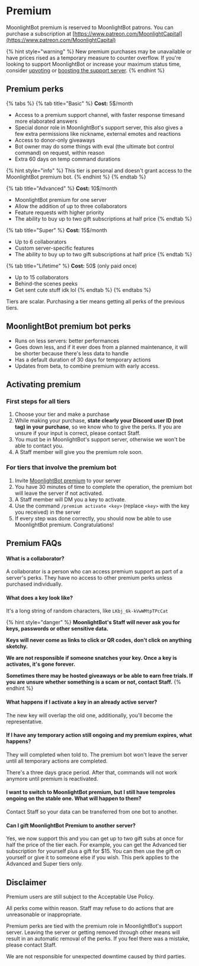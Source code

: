 # Premium

MoonlightBot premium is reserved to MoonlightBot patrons. You can purchase a subscription at [https://www.patreon.com/MoonlightCapital](https://www.patreon.com/MoonlightCapital)

{% hint style="warning" %}
New premium purchases may be unavailable or have prices rised as a temporary measure to counter overflow. If you're looking to support MoonlightBot or increase your maximum status time, consider [upvoting](../support/upvote-moonlightbot.md) or [boosting the support server](https://discord.gg/hNQWVVC).
{% endhint %}

## Premium perks

{% tabs %}
{% tab title="Basic" %}
**Cost:** 5$/month

* Access to a premium support channel, with faster response timesand more elaborated answers
* Special donor role in MoonlightBot's support server, this also gives a few extra permissions like nickname, external emotes and reactions
* Access to donor-only giveaways
* Bot owner may do some things with eval (the ultimate bot control command) on request, within reason
* Extra 60 days on temp command durations

{% hint style="info" %}
This tier is personal and doesn't grant access to the MoonlightBot premium bot.
{% endhint %}
{% endtab %}

{% tab title="Advanced" %}
**Cost:** 10$/month

* MoonlightBot premium for one server
* Allow the addition of up to three collaborators
* Feature requests with higher priority
* The ability to buy up to two gift subscriptions at half price
{% endtab %}

{% tab title="Super" %}
**Cost:** 15$/month

* Up to 6 collaborators
* Custom server-specific features
* The ability to buy up to two gift subscriptions at half price
{% endtab %}

{% tab title="Lifetime" %}
**Cost:** 50$ (only paid once)

* Up to 15 collaborators
* Behind-the scenes peeks
* Get sent cute stuff idk lol
{% endtab %}
{% endtabs %}

Tiers are scalar. Purchasing a tier means getting all perks of the previous tiers.

## MoonlightBot premium bot perks

* Runs on less servers: better performances
* Goes down less, and if it ever does from a planned maintenance, it will be shorter because there's less data to handle
* Has a default duration of 30 days for temporary actions
* Updates from beta, to combine premium with early access.

## Activating premium

### First steps for all tiers

1. Choose your tier and make a purchase
2. While making your purchase, **state clearly your Discord user ID (not tag) in your purchase**, so we know who to give the perks. If you are unsure if your input is correct, please contact Staff.
3. You must be in MoonlightBot's support server, otherwise we won't be able to contact you.
4. A Staff member will give you the premium role soon.

### For tiers that involve the premium bot

1. Invite [MoonlightBot premium](https://discord.com/api/oauth2/authorize?client_id=693017883566931999\&scope=bot+applications.commands\&permissions=470150342) to your server
2. You have 30 minutes of time to complete the operation, the premium bot will leave the server if not activated.
3. A Staff member will DM you a key to activate.
4. Use the command `/premium activate <key>` (replace `<key>` with the key you received) in the server
5. If every step was done correctly, you should now be able to use MoonlightBot premium. Congratulations!

## Premium FAQs

#### What is a collaborator?

A collaborator is a person who can access premium support as part of a server's perks. They have no access to other premium perks unless purchased individually.

#### What does a key look like?

It's a long string of random characters, like `LKbj_6k-kVwWMtpTPcCat`

{% hint style="danger" %}
**MoonlightBot's Staff will never ask you for keys, passwords or other sensitive data.**

**Keys will never come as links to click or QR codes, don't click on anything sketchy.**

**We are not responsible if someone snatches your key. Once a key is activates, it's gone forever.**

**Sometimes there may be hosted giveaways or be able to earn free trials. If you are unsure whether something is a scam** **or not, contact Staff.**
{% endhint %}

#### What happens if I activate a key in an already active server?

The new key will overlap the old one, additionally, you'll become the representative.

#### If I have any temporary action still ongoing and my premium expires, what happens?

They will completed when told to. The premium bot won't leave the server until all temporary actions are completed.

There's a three days grace period. After that, commands will not work anymore until premium is reactivated.

#### I want to switch to MoonlightBot premium, but I still have temproles ongoing on the stable one. What will happen to them?

Contact Staff so your data can be transferred from one bot to another.

#### Can I gift MoonlightBot Premium to another server?

Yes, we now support this and you can get up to two gift subs at once for half the price of the tier each. For example, you can get the Advanced tier subscription for yourself plus a gift for $15. You can then use the gift on yourself or give it to someone else if you wish. This perk applies to the Advanced and Super tiers only.

## Disclaimer

Premium users are still subject to the Acceptable Use Policy.

All perks come within reason. Staff may refuse to do actions that are unreasonable or inappropriate.

Premium perks are tied with the premium role in MoonlightBot's support server. Leaving the server or getting removed through other means will result in an automatic removal of the perks. If you feel there was a mistake, please contact Staff.

We are not responsible for unexpected downtime caused by third parties.
